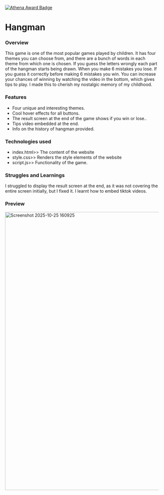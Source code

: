 [![Athena Award Badge](https://img.shields.io/endpoint?url=https%3A%2F%2Faward.athena.hackclub.com%2Fapi%2Fbadge)](https://award.athena.hackclub.com?utm_source=readme)
# Hangman
### Overview 
This game is one of the most popular games played by children. It has four themes you can choose from, and there are a bunch of words in each theme from which one is chosen. If you guess the letters wrongly each part of the hangman starts being drawn. When you make 6 mistakes you lose. If you guess it correctly before making 6 mistakes you win. You can increase your chances of winning by watching the video in the bottom, which gives tips to play. I made this to cherish my nostalgic memory of my childhood.

### Features
- Four unique and interesting themes.
- Cool hover effects for all buttons.
- The result screen at the end of the game shows if you win or lose..
- Tips video embedded at the end.
- Info on the history of hangman provided.

### Technologies used
- index.html>> The content of the website
- style.css>> Renders the style elements of the website
- script.js>> Functionality of the game.

### Struggles and Learnings
I struggled to display the result screen at the end, as it was not covering the entire screen initially, but I fixed it. I learnt how to embed tiktok videos.
### Preview
<img width="1156" height="908" alt="Screenshot 2025-10-25 160925" src="https://github.com/user-attachments/assets/01bb0f4d-fdd7-46f3-baef-d53ffd70e6c8" />
